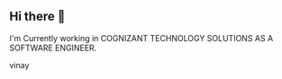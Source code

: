 ## Hi there 👋

I'm Currently working in COGNIZANT TECHNOLOGY SOLUTIONS AS A SOFTWARE ENGINEER.

<html>
  <body>
    <p style:"color=red">vinay</p>
  </body>
</html>

<!--
**vinayvinu99/vinayvinu99** is a ✨ _special_ ✨ repository because its `README.md` (this file) appears on your GitHub profile.

Here are some ideas to get you started:

- 🔭 I’m currently working on ...
- 🌱 I’m currently learning ...
- 👯 I’m looking to collaborate on ...
- 🤔 I’m looking for help with ...
- 💬 Ask me about ...
- 📫 How to reach me: ...
- 😄 Pronouns: ...
- ⚡ Fun fact: ...
-->
